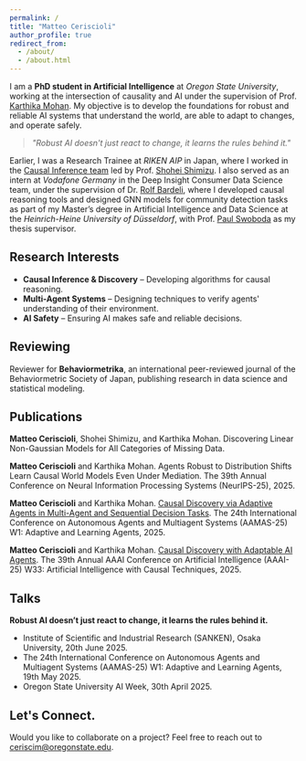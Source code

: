 ```yaml
---
permalink: /
title: "Matteo Ceriscioli"
author_profile: true
redirect_from: 
  - /about/
  - /about.html
---
```


I am a **PhD student in Artificial Intelligence** at *Oregon State University*, working at the intersection of causality and AI under the supervision of Prof. [Karthika Mohan](https://karthikamohan.com/). My objective is to develop the foundations for robust and reliable AI systems that understand the world, are able to adapt to changes, and operate safely.

> *"Robust AI doesn't just react to change, it learns the rules behind it."*

Earlier, I was a Research Trainee at *RIKEN AIP* in Japan, where I worked in the [Causal Inference team](https://www.riken.jp/en/research/labs/aip/generic_tech/cause_infer/index.html) led by Prof. [Shohei Shimizu](https://sites.google.com/view/sshimizu06/lab?authuser=0). I also served as an intern at *Vodafone Germany* in the Deep Insight Consumer Data Science team, under the supervision of Dr. [Rolf Bardeli](https://www.linkedin.com/in/rolf-bardeli-30689a2/?originalSubdomain=de), where I developed causal reasoning tools and designed GNN models for community detection tasks as part of my Master’s degree in Artificial Intelligence and Data Science at the *Heinrich-Heine University of Düsseldorf*, with Prof. [Paul Swoboda](https://www.sarmata.hhu.de/) as my thesis supervisor.

## Research Interests
- **Causal Inference & Discovery** – Developing algorithms for causal reasoning.
- **Multi-Agent Systems** – Designing techniques to verify agents' understanding of their environment.
- **AI Safety** – Ensuring AI makes safe and reliable decisions.

## Reviewing
Reviewer for **Behaviormetrika**, an international peer-reviewed journal of the Behaviormetric Society of Japan, publishing research in data science and statistical modeling.

## Publications

**Matteo Ceriscioli**, Shohei Shimizu, and Karthika Mohan. Discovering Linear Non-Gaussian Models for All Categories of Missing Data.

**Matteo Ceriscioli** and Karthika Mohan. Agents Robust to Distribution Shifts Learn Causal
World Models Even Under Mediation. The 39th Annual Conference on Neural Information Processing Systems (NeurIPS-25), 2025.

**Matteo Ceriscioli** and Karthika Mohan. [Causal Discovery via Adaptive Agents in Multi-Agent and Sequential Decision Tasks](https://openreview.net/attachment?id=CcyLwtPfat&name=pdf). The 24th International Conference on Autonomous Agents and Multiagent Systems (AAMAS-25) W1: Adaptive and Learning Agents, 2025.

**Matteo Ceriscioli** and Karthika Mohan. [Causal Discovery with Adaptable AI Agents](https://openreview.net/attachment?id=FY5RYxJCQJ&name=pdf). The 39th Annual AAAI Conference on Artificial Intelligence (AAAI-25) W33: Artificial Intelligence with Causal Techniques, 2025.


## Talks

**Robust AI doesn’t just react to change, it learns the rules behind it.**
- Institute of Scientific and Industrial Research (SANKEN), Osaka University, 20th June 2025.
- The 24th International Conference on Autonomous Agents and Multiagent Systems (AAMAS-25) W1: Adaptive and Learning Agents, 19th May 2025.
- Oregon State University AI Week, 30th April 2025.




<!--### Ongoing Work
- **A Causal Framework for AI Safety** - *In preparation for UAI-25*
- **On the Efficacy of Discrete Curvature in Message-Passing Graph Neural Networks** - *In preparation*

### Peer-reviewed papers-->

<!-- - **Causal Discovery via Adaptive Agents in Multi-Agent and Sequential Decision Tasks** - *AAMAS-25 Adaptive Agents Workshop* -->


## Let's Connect.
Would you like to collaborate on a project? Feel free to reach out to ceriscim@oregonstate.edu.

